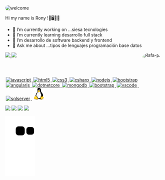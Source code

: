  <div>
               <img align="center" alt="welcome" height="400" style="border-radius:50px;" src="https://miro.medium.com/max/1400/1*OEfk4jBe_TZLbC52uuI2vQ.gif"> 
 </div>
 
Hi my name is Rony !👋🖥️👨‍💻
 
- 🔭 I’m currently working on ...siesa tecnologies
- 🌱 I’m currently learning desarrollo full stack
- 👯 I’m desarrollo de software backend y frontend
- 💬 Ask me about ...tipos de lenguajes programación base datos 
  
<div alinear="centro">
  <a href="https://github.com/ronybolivar842">
  <img height="180em" src="https://github-readme-stats.vercel.app/api?username=ronybolivar842&show_icons=true&theme=dark&include_all_commits=true&count_private=true"/>
  <img height="180em" src="https://github-readme-stats.vercel.app/api/top-langs/?username=ronybolivar842&layout=compact&langs_count=7&theme=dark"/>
   <img align="right" alt="Rafa-pic" height="200" style="border-radius:50px;" src="https://i.blogs.es/435a43/7_navegando/450_1000.gif">
  </div>
  
  ##
  
  <div style="display: inline_block"><br>
 
   <img src="https://cdn.jsdelivr.net/gh/devicons/devicon/icons/javascript/javascript-original.svg" alt="javascript" widtf="40" height="40" style="max-width:100%;margin: 0 2px;"></img>
   <img src="https://cdn.jsdelivr.net/gh/devicons/devicon/icons/html5/html5-plain-wordmark.svg" alt="html5" widtf="40" height="40" style="max-width:100%;margin: 0 2px;"></img> 
  <img src="https://cdn.jsdelivr.net/gh/devicons/devicon/icons/css3/css3-plain-wordmark.svg" alt="css3" widtf="40" height="40" style="max-width:100%;margin: 0 2px;"></img> 
  <img src="https://cdn.jsdelivr.net/gh/devicons/devicon/icons/csharp/csharp-original.svg" alt="csharp" widtf="40" height="40" style="max-width:100%;margin: 0 2px;"></img> 
  <img src="https://cdn.jsdelivr.net/gh/devicons/devicon/icons/nodejs/nodejs-plain-wordmark.svg" alt="nodejs" widtf="40" height="40" style="max-width:100%;margin: 0 2px;"></img> 
  <img src="https://cdn.jsdelivr.net/gh/devicons/devicon/icons/bootstrap/bootstrap-plain-wordmark.svg" alt="bootstrap" widtf="40" height="40" style="max-width:100%;margin: 0 2px;"></img> 
  <img src="https://cdn.jsdelivr.net/gh/devicons/devicon/icons/angularjs/angularjs-original.svg" alt="angularjs" widtf="40" height="40" style="max-width:100%;margin: 0 2px;"></img> 
  <img src="https://cdn.jsdelivr.net/gh/devicons/devicon/icons/dotnetcore/dotnetcore-original.svg" alt="dotnetcore" widtf="40" height="40" style="max-width:100%;margin: 0 2px;"></img>
   <img src="https://cdn.jsdelivr.net/gh/devicons/devicon/icons/mongodb/mongodb-plain-wordmark.svg" alt="mongodb" widtf="40" height="40" style="max-width:100%;margin: 0 2px;"></img>
  <img src="https://cdn.jsdelivr.net/gh/devicons/devicon/icons/bootstrap/bootstrap-plain-wordmark.svg" alt="bootstrap" widtf="40" height="40" style="max-width:100%;margin: 0 2px;"></img>
   <img src="https://cdn.jsdelivr.net/gh/devicons/devicon/icons/vscode/vscode-original-wordmark.svg" alt="vscode" widtf="40" height="40" style="max-width:100%;margin: 0 2px;"></img>
   <img src="https://cdn.jsdelivr.net/gh/devicons/devicon/icons/git/git-plain-wordmark.svg" alt="" widtf="40" height="40" style="max-width:100%;margin: 0 2px;"></img>
   <img src="https://www.svgrepo.com/show/303229/microsoft-sql-server-logo.svg" alt="sqlserver" widtf="40" height="40" style="max-width:100%;margin: 0 2px;"></img> 
   <img src="https://raw.githubusercontent.com/devicons/devicon/master/icons/linux/linux-original.svg" alt="linux" widtf="40" height="40" style="max-width:100%;margin: 0 2px;"></img> 
   
  
</div>

<div>
 
 <a href="https://discord.com/channels/932606406513819668/932608699883749386" target="_blank"><img src="https://img.shields.io/badge/Discord-7289DA?style=for-the-badge&logo= discordia&logoColor=blanco" target="_blank"></a>
  <a href = "https://mail.google.com/mail/u/0/?tab=wm#inbox"><img src="https://img.shields.io/badge/Gmail-D14836?style=for-the-badge&logo=gmail&logoColor=white" target ="_blank"></a>
  <a href="https://www.linkedin.com/in/roni-ñahui-bolivar-6a29b41a6/" target="_blank"><img src="https://img.shields.io/badge/-LinkedIn-%230077B5?style=for-the-badge&logo=linkedin&logoColor=white" target="_blank"></a>
 <a href="https://outlook.live.com/mail/0/" target="_blank"><img src="https://img.shields.io/badge/Microsoft_Outlook-0078D4?style=for-the-badge&logo=microsoft-outlook&logoColor=white" target="_blank"></a>
 
  ![Animación de serpiente](https://github.com/rafaballerini/rafaballerini/blob/output/github-contribution-grid-snake.svg)
 
</div>
